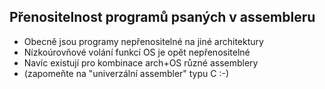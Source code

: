 
Přenositelnost programů psaných v assembleru
--------------------------------------------
* Obecně jsou programy nepřenositelné na jiné architektury
* Nízkoúrovňové volání funkcí OS je opět nepřenositelné
* Navíc existují pro kombinace arch+OS různé assemblery
* (zapomeňte na "univerzální assembler" typu C :-)
